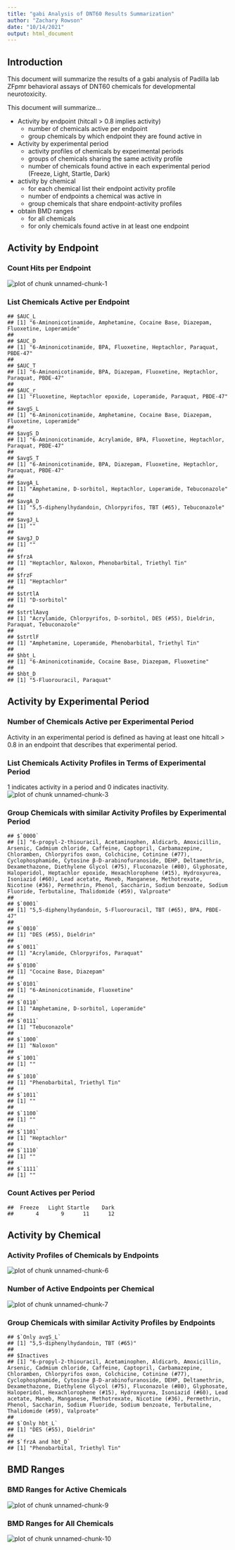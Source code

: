```yaml
---
title: "gabi Analysis of DNT60 Results Summarization"
author: "Zachary Rowson"
date: "10/14/2021"
output: html_document
---
```




## Introduction

This document will summarize the results of a gabi analysis of Padilla lab ZFpmr behavioral assays of DNT60 chemicals for developmental neurotoxicity.

This document will summarize...

* Activity by endpoint (hitcall > 0.8 implies activity)
  + number of chemicals active per endpoint
  + group chemicals by which endpoint they are found active in
* Activity by experimental period
  + activity profiles of chemicals by experimental periods
  + groups of chemicals sharing the same activity profile
  + number of chemicals found active in each experimental period (Freeze, Light, Startle, Dark)
* activity by chemical
  + for each chemical list their endpoint activity profile
  + number of endpoints a chemical was active in
  + group chemicals that share endpoint-activity profiles
* obtain BMD ranges
  + for all chemicals
  + for only chemicals found active in at least one endpoint
  
## Activity by Endpoint

### Count Hits per Endpoint
![plot of chunk unnamed-chunk-1](figure/unnamed-chunk-1-1.png)

### List Chemicals Active per Endpoint

```
## $AUC_L
## [1] "6-Aminonicotinamide, Amphetamine, Cocaine Base, Diazepam, Fluoxetine, Loperamide"
## 
## $AUC_D
## [1] "6-Aminonicotinamide, BPA, Fluoxetine, Heptachlor, Paraquat, PBDE-47"
## 
## $AUC_T
## [1] "6-Aminonicotinamide, BPA, Diazepam, Fluoxetine, Heptachlor, Paraquat, PBDE-47"
## 
## $AUC_r
## [1] "Fluoxetine, Heptachlor epoxide, Loperamide, Paraquat, PBDE-47"
## 
## $avgS_L
## [1] "6-Aminonicotinamide, Amphetamine, Cocaine Base, Diazepam, Fluoxetine, Loperamide"
## 
## $avgS_D
## [1] "6-Aminonicotinamide, Acrylamide, BPA, Fluoxetine, Heptachlor, Paraquat, PBDE-47"
## 
## $avgS_T
## [1] "6-Aminonicotinamide, BPA, Diazepam, Fluoxetine, Heptachlor, Paraquat, PBDE-47"
## 
## $avgA_L
## [1] "Amphetamine, D-sorbitol, Heptachlor, Loperamide, Tebuconazole"
## 
## $avgA_D
## [1] "5,5-diphenylhydandoin, Chlorpyrifos, TBT (#65), Tebuconazole"
## 
## $avgJ_L
## [1] ""
## 
## $avgJ_D
## [1] ""
## 
## $frzA
## [1] "Heptachlor, Naloxon, Phenobarbital, Triethyl Tin"
## 
## $frzF
## [1] "Heptachlor"
## 
## $strtlA
## [1] "D-sorbitol"
## 
## $strtlAavg
## [1] "Acrylamide, Chlorpyrifos, D-sorbitol, DES (#55), Dieldrin, Paraquat, Tebuconazole"
## 
## $strtlF
## [1] "Amphetamine, Loperamide, Phenobarbital, Triethyl Tin"
## 
## $hbt_L
## [1] "6-Aminonicotinamide, Cocaine Base, Diazepam, Fluoxetine"
## 
## $hbt_D
## [1] "5-Fluorouracil, Paraquat"
```

## Activity by Experimental Period

### Number of Chemicals Active per Experimental Period

Activity in an experimental period is defined as having at least one hitcall > 0.8 in an endpoint that describes that experimental period.

### List Chemicals Activity Profiles in Terms of Experimental Period

1 indicates activity in a period and 0 indicates inactivity.
![plot of chunk unnamed-chunk-3](figure/unnamed-chunk-3-1.png)

### Group Chemicals with similar Activity Profiles by Experimental Period

```
## $`0000`
## [1] "6-propyl-2-thiouracil, Acetaminophen, Aldicarb, Amoxicillin, Arsenic, Cadmium chloride, Caffeine, Captopril, Carbamazepine, Chloramben, Chlorpyrifos oxon, Colchicine, Cotinine (#77), Cyclophosphamide, Cytosine β-D-arabinofuranoside, DEHP, Deltamethrin, Dexamethazone, Diethylene Glycol (#75), Fluconazole (#80), Glyphosate, Haloperidol, Heptachlor epoxide, Hexachlorophene (#15), Hydroxyurea, Isoniazid (#60), Lead acetate, Maneb, Manganese, Methotrexate, Nicotine (#36), Permethrin, Phenol, Saccharin, Sodium benzoate, Sodium Fluoride, Terbutaline, Thalidomide (#59), Valproate"
## 
## $`0001`
## [1] "5,5-diphenylhydandoin, 5-Fluorouracil, TBT (#65), BPA, PBDE-47"
## 
## $`0010`
## [1] "DES (#55), Dieldrin"
## 
## $`0011`
## [1] "Acrylamide, Chlorpyrifos, Paraquat"
## 
## $`0100`
## [1] "Cocaine Base, Diazepam"
## 
## $`0101`
## [1] "6-Aminonicotinamide, Fluoxetine"
## 
## $`0110`
## [1] "Amphetamine, D-sorbitol, Loperamide"
## 
## $`0111`
## [1] "Tebuconazole"
## 
## $`1000`
## [1] "Naloxon"
## 
## $`1001`
## [1] ""
## 
## $`1010`
## [1] "Phenobarbital, Triethyl Tin"
## 
## $`1011`
## [1] ""
## 
## $`1100`
## [1] ""
## 
## $`1101`
## [1] "Heptachlor"
## 
## $`1110`
## [1] ""
## 
## $`1111`
## [1] ""
```

### Count Actives per Period

```
##  Freeze   Light Startle    Dark 
##       4       9      11      12
```

## Activity by Chemical

### Activity Profiles of Chemicals by Endpoints

![plot of chunk unnamed-chunk-6](figure/unnamed-chunk-6-1.png)

### Number of Active Endpoints per Chemical

![plot of chunk unnamed-chunk-7](figure/unnamed-chunk-7-1.png)

### Group Chemicals with similar Activity Profiles by Endpoints

```
## $`Only avgS_L`
## [1] "5,5-diphenylhydandoin, TBT (#65)"
## 
## $Inactives
## [1] "6-propyl-2-thiouracil, Acetaminophen, Aldicarb, Amoxicillin, Arsenic, Cadmium chloride, Caffeine, Captopril, Carbamazepine, Chloramben, Chlorpyrifos oxon, Colchicine, Cotinine (#77), Cyclophosphamide, Cytosine β-D-arabinofuranoside, DEHP, Deltamethrin, Dexamethazone, Diethylene Glycol (#75), Fluconazole (#80), Glyphosate, Haloperidol, Hexachlorophene (#15), Hydroxyurea, Isoniazid (#60), Lead acetate, Maneb, Manganese, Methotrexate, Nicotine (#36), Permethrin, Phenol, Saccharin, Sodium Fluoride, Sodium benzoate, Terbutaline, Thalidomide (#59), Valproate"
## 
## $`Only hbt_L`
## [1] "DES (#55), Dieldrin"
## 
## $`frzA and hbt_D`
## [1] "Phenobarbital, Triethyl Tin"
```

## BMD Ranges

### BMD Ranges for Active Chemicals

![plot of chunk unnamed-chunk-9](figure/unnamed-chunk-9-1.png)

### BMD Ranges for All Chemicals

![plot of chunk unnamed-chunk-10](figure/unnamed-chunk-10-1.png)
